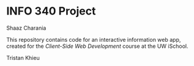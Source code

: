 # INFO 340 Project
Shaaz Charania

This repository contains code for an interactive information web app, created for the _Client-Side Web Development_ course at the UW iSchool.

Tristan Khieu


